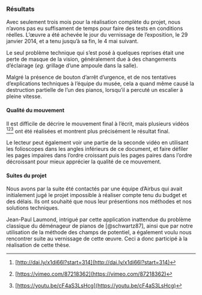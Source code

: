 ### Résultats

Avec seulement trois mois pour la réalisation complète du projet, nous n’avons pas eu suffisament de temps pour faire
des tests en conditions réelles. L’œuvre a été achevée le jour du vernissage de l’exposition, le 29 janvier 2014, et a
tenu jusqu’à sa fin, le 4 mai suivant.

Le seul problème technique qui s’est posé à quelques reprises était une perte de masque de la vision, généralement due
à des changements d’éclairage (*eg.* grillage d’une ampoule dans la salle).

Malgré la présence de bouton d’arrêt d’urgence, et de nos tentatives d’explications techniques à l’équipe du musée,
cela a quand même causé la destruction partielle de l’un des pianos, lorsqu’il a percuté un escalier à pleine vitesse.

#### Qualité du mouvement

Il est difficile de décrire le mouvement final à l’écrit, mais plusieurs vidéos [^5][^6][^7] ont été réalisées et
montrent plus précisément le résultat final.

[^5]: [http://dai.ly/x1di66l?start=314](http://dai.ly/x1di66l?start=314)
[^6]: [https://vimeo.com/87218362](https://vimeo.com/87218362)
[^7]: [https://youtu.be/cF4aS3LsHcg](https://youtu.be/cF4aS3LsHcg)

Le lecteur peut également voir une partie de la seconde vidéo en utilisant les folioscopes dans les angles inférieurs
de ce document, et faire défiler les pages impaires dans l’ordre croissant puis les pages paires dans l’ordre
décroissant pour mieux apprécier la qualité de ce mouvement.

#### Suites du projet

Nous avons par la suite été contactés par une équipe d’Airbus qui avait initialement jugé le projet impossible à
réaliser compte tenu du budget et des délais. Ils ont souhaité que nous leur présentions nos méthodes et nos solutions
techniques.

Jean-Paul Laumond, intrigué par cette application inattendue du problème classique du déménageur de pianos de
[@schwartz87], ainsi que par notre utilisation de la méthode des champs de potentiel, a également voulu nous rencontrer
suite au vernissage de cette œuvre. Ceci a donc participé à la réalisation de cette thèse.
